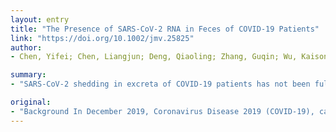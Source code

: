 ```yaml
---
layout: entry
title: "The Presence of SARS-CoV-2 RNA in Feces of COVID-19 Patients"
link: "https://doi.org/10.1002/jmv.25825"
author:
- Chen, Yifei; Chen, Liangjun; Deng, Qiaoling; Zhang, Guqin; Wu, Kaisong; Ni, Lan; Yang, Yibin; Liu, Bing; Wang, Wei; Wei, Chaojie; Yang, Jiong; Ye, Guangming; Cheng, Zhenshun

summary:
- "SARS-CoV-2 shedding in excreta of COVID-19 patients has not been fully understood. Results Results showed the presence of RNA in feces after negative conversion in pharyngeal swabs turned negative. Viral shedding at multiple time points in specimens was recorded. Among them, 18 (64.29%) patients remained positive for viral RNA."

original:
- "Background In December 2019, Coronavirus Disease 2019 (COVID-19), caused by Severe Acute Respiratory Syndrome Coronavirus 2 (SARS-CoV-2), emerged in Wuhan, China, and has spread globally. However, the transmission route of SARS-CoV-2 has not been fully understood. In this study, we aimed to investigate the SARS-CoV-2 shedding in excreta of COVID-19 patients. Methods Electronical medical records, including demographics, clinical characteristics, laboratory and radiological findings, of enrolled patients were extracted and analyzed. Pharyngeal swab, stool and urine specimens were collected and tested for SARS-CoV-2 RNA by RT-PCR. Viral shedding at multiple time points in specimens was recorded, and analyzed its correlation with clinical manifestations and the severity of illness. Results A total of 42 laboratory-confirmed patients were enrolled, 8 (19.05%) of whom had gastrointestinal symptoms. 28 (66.67%) patients tested positive for SARS-CoV-2 RNA in stool specimens, which was not associated with the presence of gastrointestinal symptoms and the severity of illness. Among them, 18 (64.29%) patients remained positive for viral RNA in feces after pharyngeal swabs turned negative. The duration of viral shedding from feces after negative conversion in pharyngeal swabs was 7 (6-10) days, regardless of COVID-19 severity. The demographics, clinical characteristics, laboratory and radiologic findings did no differ between patients tested positive and negative for SARS-CoV-2 RNA in feces. Viral RNA was not detectable in urine specimens from 10 patients. Conclusions Our results demonstrated the presence of SARS-CoV-2 RNA in feces of COVID-19 patients, and suggested the possibility of SARS-CoV-2 transmission via the fecal-oral route. This article is protected by copyright. All rights reserved."
---
```


